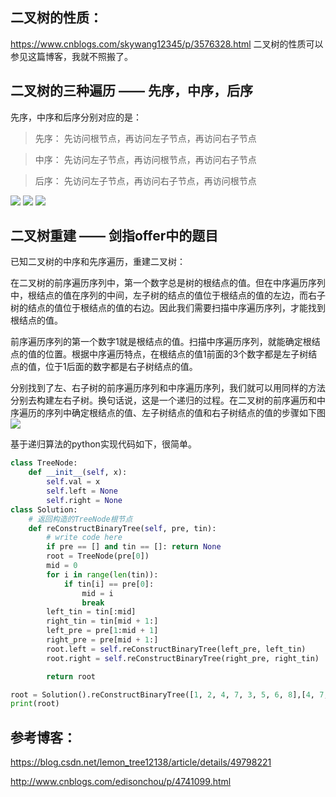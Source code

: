 ## 二叉树的性质：
https://www.cnblogs.com/skywang12345/p/3576328.html 二叉树的性质可以参见这篇博客，我就不照搬了。

## 二叉树的三种遍历 —— 先序，中序，后序
先序，中序和后序分别对应的是：
> 先序： 先访问根节点，再访问左子节点，再访问右子节点 

> 中序： 先访问左子节点，再访问根节点，再访问右子节点 

> 后序： 先访问左子节点，再访问右子节点，再访问根节点

![](https://github.com/undersunshine/MyArticle/blob/master/Algorithm/images/20151112140313598.jpg)
![](https://github.com/undersunshine/MyArticle/blob/master/Algorithm/images/20151112140348952.jpg)
![](https://github.com/undersunshine/MyArticle/blob/master/Algorithm/images/20151112140403777.jpg)

## 二叉树重建 —— 剑指offer中的题目
已知二叉树的中序和先序遍历，重建二叉树：

在二叉树的前序遍历序列中，第一个数字总是树的根结点的值。但在中序遍历序列中，根结点的值在序列的中间，左子树的结点的值位于根结点的值的左边，而右子树的结点的值位于根结点的值的右边。因此我们需要扫描中序遍历序列，才能找到根结点的值。

前序遍历序列的第一个数字1就是根结点的值。扫描中序遍历序列，就能确定根结点的值的位置。根据中序遍历特点，在根结点的值1前面的3个数字都是左子树结点的值，位于1后面的数字都是右子树结点的值。

分别找到了左、右子树的前序遍历序列和中序遍历序列，我们就可以用同样的方法分别去构建左右子树。换句话说，这是一个递归的过程。在二叉树的前序遍历和中序遍历的序列中确定根结点的值、左子树结点的值和右子树结点的值的步骤如下图
![](https://github.com/undersunshine/MyArticle/blob/master/Algorithm/images/182352237859627.jpg)

基于递归算法的python实现代码如下，很简单。
```python
class TreeNode:
    def __init__(self, x):
        self.val = x
        self.left = None
        self.right = None
class Solution:
    # 返回构造的TreeNode根节点
    def reConstructBinaryTree(self, pre, tin):
        # write code here
        if pre == [] and tin == []: return None
        root = TreeNode(pre[0])
        mid = 0
        for i in range(len(tin)):
            if tin[i] == pre[0]:
                mid = i
                break
        left_tin = tin[:mid]
        right_tin = tin[mid + 1:]
        left_pre = pre[1:mid + 1]
        right_pre = pre[mid + 1:]
        root.left = self.reConstructBinaryTree(left_pre, left_tin)
        root.right = self.reConstructBinaryTree(right_pre, right_tin)

        return root

root = Solution().reConstructBinaryTree([1, 2, 4, 7, 3, 5, 6, 8],[4, 7, 2, 1, 5, 3, 8, 6])
print(root)
```


## 参考博客：
https://blog.csdn.net/lemon_tree12138/article/details/49798221

http://www.cnblogs.com/edisonchou/p/4741099.html
